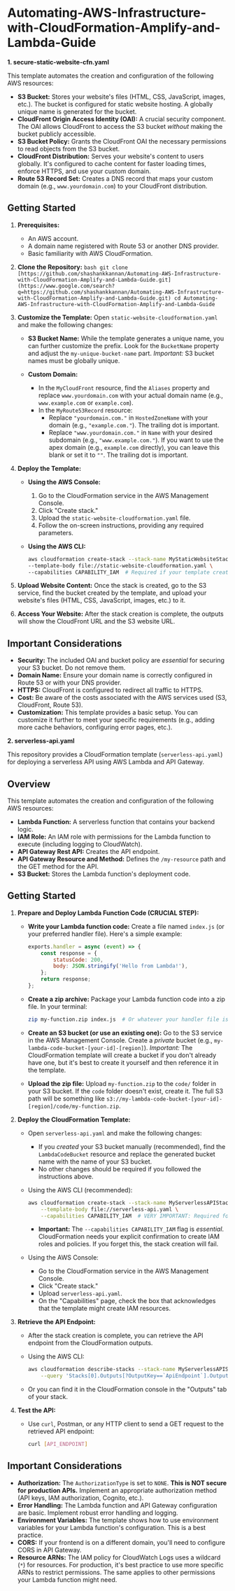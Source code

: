 # Automating-AWS-Infrastructure-with-CloudFormation-Amplify-and-Lambda-Guide

**1. secure-static-website-cfn.yaml**
  
  This template automates the creation and configuration of the following AWS resources:
  
  *   **S3 Bucket:**  Stores your website's files (HTML, CSS, JavaScript, images, etc.).  The bucket is configured for static website hosting.  A globally unique name is generated for the bucket.
  *   **CloudFront Origin Access Identity (OAI):**  A crucial security component. The OAI allows CloudFront to access the S3 bucket *without* making the bucket publicly accessible.
  *   **S3 Bucket Policy:**  Grants the CloudFront OAI the necessary permissions to read objects from the S3 bucket.
  *   **CloudFront Distribution:**  Serves your website's content to users globally.  It's configured to cache content for faster loading times, enforce HTTPS, and use your custom domain.
  *   **Route 53 Record Set:**  Creates a DNS record that maps your custom domain (e.g., `www.yourdomain.com`) to your CloudFront distribution.
  
  ## Getting Started
  
  1.  **Prerequisites:**
      *   An AWS account.
      *   A domain name registered with Route 53 or another DNS provider.
      *   Basic familiarity with AWS CloudFormation.
  
  2.   **Clone the Repository:**
    ```bash
    git clone [https://github.com/shashankkannan/Automating-AWS-Infrastructure-with-CloudFormation-Amplify-and-Lambda-Guide.git](https://www.google.com/search?q=https://github.com/shashankkannan/Automating-AWS-Infrastructure-with-CloudFormation-Amplify-and-Lambda-Guide.git)
    cd Automating-AWS-Infrastructure-with-CloudFormation-Amplify-and-Lambda-Guide
    ```
  
  3.  **Customize the Template:**  Open `static-website-cloudformation.yaml` and make the following changes:
  
      *   **S3 Bucket Name:** While the template generates a unique name, you can further customize the prefix.  Look for the `BucketName` property and adjust the `my-unique-bucket-name` part.  *Important:* S3 bucket names must be globally unique.
  
      *   **Custom Domain:**
          *   In the `MyCloudFront` resource, find the `Aliases` property and replace `www.yourdomain.com` with your actual domain name (e.g., `www.example.com` or `example.com`).
          *   In the `MyRoute53Record` resource:
              *   Replace `"yourdomain.com."` in `HostedZoneName` with your domain (e.g., `"example.com."`).  The trailing dot is important.
              *   Replace `"www.yourdomain.com."` in `Name` with your desired subdomain (e.g., `"www.example.com."`). If you want to use the apex domain (e.g., `example.com` directly), you can leave this blank or set it to `""`. The trailing dot is important.
  
  4.  **Deploy the Template:**
  
      *   **Using the AWS Console:**
          1.  Go to the CloudFormation service in the AWS Management Console.
          2.  Click "Create stack."
          3.  Upload the `static-website-cloudformation.yaml` file.
          4.  Follow the on-screen instructions, providing any required parameters.
  
      *   **Using the AWS CLI:**
          ```bash
          aws cloudformation create-stack --stack-name MyStaticWebsiteStack \
          --template-body file://static-website-cloudformation.yaml \
          --capabilities CAPABILITY_IAM  # Required if your template creates IAM resources
          ```
  
  5.  **Upload Website Content:** Once the stack is created, go to the S3 service, find the bucket created by the template, and upload your website's files (HTML, CSS, JavaScript, images, etc.) to it.
  
  6.  **Access Your Website:** After the stack creation is complete, the outputs will show the CloudFront URL and the S3 website URL.
  
  ## Important Considerations
  
  *   **Security:** The included OAI and bucket policy are *essential* for securing your S3 bucket.  Do not remove them.
  *   **Domain Name:** Ensure your domain name is correctly configured in Route 53 or with your DNS provider.
  *   **HTTPS:** CloudFront is configured to redirect all traffic to HTTPS.
  *   **Cost:** Be aware of the costs associated with the AWS services used (S3, CloudFront, Route 53).
  *   **Customization:**  This template provides a basic setup. You can customize it further to meet your specific requirements (e.g., adding more cache behaviors, configuring error pages, etc.).

**2. serverless-api.yaml**
  
  This repository provides a CloudFormation template (`serverless-api.yaml`) for deploying a serverless API using AWS Lambda and API Gateway.

## Overview

This template automates the creation and configuration of the following AWS resources:

*   **Lambda Function:**  A serverless function that contains your backend logic.
*   **IAM Role:** An IAM role with permissions for the Lambda function to execute (including logging to CloudWatch).
*   **API Gateway Rest API:** Creates the API endpoint.
*   **API Gateway Resource and Method:** Defines the `/my-resource` path and the GET method for the API.
*   **S3 Bucket:** Stores the Lambda function's deployment code.

## Getting Started

1.  **Prepare and Deploy Lambda Function Code (CRUCIAL STEP):**

    *   **Write your Lambda function code:** Create a file named `index.js` (or your preferred handler file).  Here's a simple example:

        ```javascript
        exports.handler = async (event) => {
            const response = {
                statusCode: 200,
                body: JSON.stringify('Hello from Lambda!'),
            };
            return response;
        };
        ```

    *   **Create a zip archive:** Package your Lambda function code into a zip file. In your terminal:

        ```bash
        zip my-function.zip index.js  # Or whatever your handler file is named
        ```

    *   **Create an S3 bucket (or use an existing one):** Go to the S3 service in the AWS Management Console. Create a *private* bucket (e.g., `my-lambda-code-bucket-[your-id]-[region]`).  *Important:* The CloudFormation template will create a bucket if you don't already have one, but it's best to create it yourself and then reference it in the template.

    *   **Upload the zip file:** Upload `my-function.zip` to the `code/` folder in your S3 bucket.  If the `code` folder doesn't exist, create it. The full S3 path will be something like `s3://my-lambda-code-bucket-[your-id]-[region]/code/my-function.zip`.

2.  **Deploy the CloudFormation Template:**

    *   Open `serverless-api.yaml` and make the following changes:
        *   If you *created* your S3 bucket manually (recommended), find the `LambdaCodeBucket` resource and replace the generated bucket name with the name of your S3 bucket.
        *   No other changes should be required if you followed the instructions above.

    *   Using the AWS CLI (recommended):

        ```bash
        aws cloudformation create-stack --stack-name MyServerlessAPIStack \
            --template-body file://serverless-api.yaml \
            --capabilities CAPABILITY_IAM  # VERY IMPORTANT: Required for IAM resources
        ```

        *   **Important:** The `--capabilities CAPABILITY_IAM` flag is *essential*. CloudFormation needs your explicit confirmation to create IAM roles and policies.  If you forget this, the stack creation will fail.

    *   Using the AWS Console:
        *   Go to the CloudFormation service in the AWS Management Console.
        *   Click "Create stack."
        *   Upload `serverless-api.yaml`.
        *   On the "Capabilities" page, check the box that acknowledges that the template might create IAM resources.

3.  **Retrieve the API Endpoint:**

    *   After the stack creation is complete, you can retrieve the API endpoint from the CloudFormation outputs.

    *   Using the AWS CLI:

        ```bash
        aws cloudformation describe-stacks --stack-name MyServerlessAPIStack \
            --query 'Stacks[0].Outputs[?OutputKey==`ApiEndpoint`].OutputValue' --output text
        ```

    *   Or you can find it in the CloudFormation console in the "Outputs" tab of your stack.

4.  **Test the API:**

    *   Use `curl`, Postman, or any HTTP client to send a GET request to the retrieved API endpoint:

        ```bash
        curl [API_ENDPOINT]
        ```

## Important Considerations

*   **Authorization:** The `AuthorizationType` is set to `NONE`.  **This is NOT secure for production APIs.**  Implement an appropriate authorization method (API keys, IAM authorization, Cognito, etc.).
*   **Error Handling:** The Lambda function and API Gateway configuration are basic.  Implement robust error handling and logging.
*   **Environment Variables:** The template shows how to use environment variables for your Lambda function's configuration.  This is a best practice.
*   **CORS:** If your frontend is on a different domain, you'll need to configure CORS in API Gateway.
*   **Resource ARNs:** The IAM policy for CloudWatch Logs uses a wildcard (`*`) for resources.  For production, it's best practice to use more specific ARNs to restrict permissions.  The same applies to other permissions your Lambda function might need.

